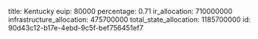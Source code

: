 title: Kentucky
euip: 80000
percentage: 0.71
ir_allocation: 710000000
infrastructure_allocation: 475700000
total_state_allocation: 1185700000
id: 90d43c12-b17e-4ebd-9c5f-bef756451ef7
